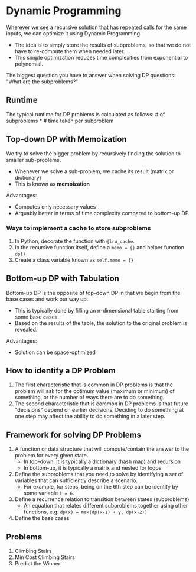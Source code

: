 # Dynamic Programming
Wherever we see a recursive solution that has repeated calls for the same inputs, we can optimize it using Dynamic Programming. 
- The idea is to simply store the results of subproblems, so that we do not have to re-compute them when needed later. 
- This simple optimization reduces time complexities from exponential to polynomial. 

The biggest question you have to answer when solving DP questions: "What are the subproblems?"

## Runtime
The typical runtime for DP problems is calculated as follows: # of subproblems * # time taken per subproblem

## Top-down DP with Memoization
We try to solve the bigger problem by recursively finding the solution to smaller sub-problems. 
- Whenever we solve a sub-problem, we cache its result (matrix or dictionary)
- This is known as **memoization**

Advantages:
- Computes only necessary values
- Arguably better in terms of time complexity compared to bottom-up DP

### Ways to implement a cache to store subproblems
1. In Python, decorate the function with `@lru_cache`.
2. In the recursive function itself, define a `memo = {}` and helper function `dp()`
3. Create a class variable known as `self.memo = {}`

## Bottom-up DP with Tabulation
Bottom-up DP is the opposite of top-down DP in that we begin from the base cases and work our way up.
- This is typically done by filling an n-dimensional table starting from some base cases. 
- Based on the results of the table, the solution to the original problem is revealed. 

Advantages:
- Solution can be space-optimized

## How to identify a DP Problem
1. The first characteristic that is common in DP problems is that the problem will ask for the optimum value (maximum or minimum) of something, or the number of ways there are to do something.
2. The second characteristic that is common in DP problems is that future "decisions" depend on earlier decisions. Deciding to do something at one step may affect the ability to do something in a later step.

## Framework for solving DP Problems
1. A function or data structure that will compute/contain the answer to the problem for every given state. 
    - In top-down, it is typically a dictionary (hash map) and recursion
    - In bottom-up, it is typically a matrix and nested for loops
2. Define the subproblems that you need to solve by identifying a set of variables that can sufficiently describe a scenario.
    - For example, for steps, being on the 6th step can be identify by some variable `i = 6`. 
3. Define a recurrence relation to transition between states (subproblems)
    - An equation that relates different subproblems together using other functions, e.g. `dp(x) = max(dp(x-1) + y, dp(x-2))`
4. Define the base cases

## Problems 
1. Climbing Stairs
2. Min Cost Climbing Stairs
3. Predict the Winner

